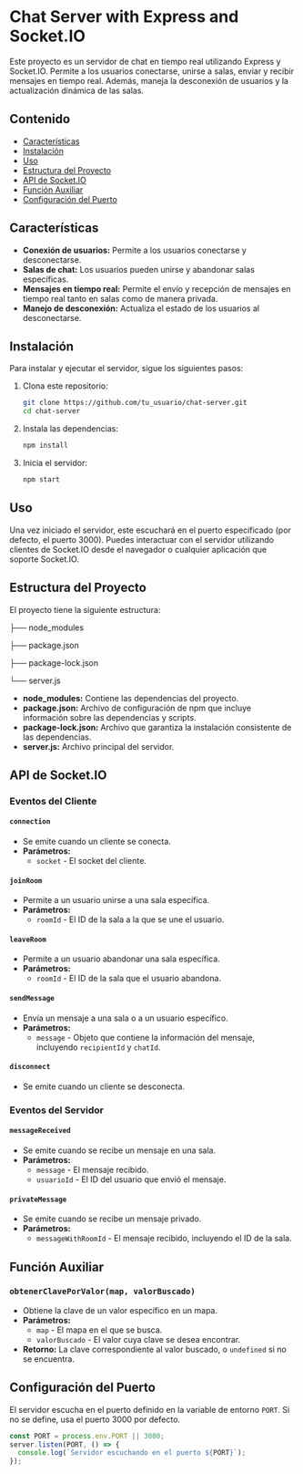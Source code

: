 # Chat Server with Express and Socket.IO

Este proyecto es un servidor de chat en tiempo real utilizando Express y Socket.IO. Permite a los usuarios conectarse, unirse a salas, enviar y recibir mensajes en tiempo real. Además, maneja la desconexión de usuarios y la actualización dinámica de las salas.

## Contenido

- [Características](#características)
- [Instalación](#instalación)
- [Uso](#uso)
- [Estructura del Proyecto](#estructura-del-proyecto)
- [API de Socket.IO](#api-de-socketio)
- [Función Auxiliar](#función-auxiliar)
- [Configuración del Puerto](#configuración-del-puerto)

## Características

- **Conexión de usuarios:** Permite a los usuarios conectarse y desconectarse.
- **Salas de chat:** Los usuarios pueden unirse y abandonar salas específicas.
- **Mensajes en tiempo real:** Permite el envío y recepción de mensajes en tiempo real tanto en salas como de manera privada.
- **Manejo de desconexión:** Actualiza el estado de los usuarios al desconectarse.

## Instalación

Para instalar y ejecutar el servidor, sigue los siguientes pasos:

1. Clona este repositorio:
    ```bash
    git clone https://github.com/tu_usuario/chat-server.git
    cd chat-server
    ```

2. Instala las dependencias:
    ```bash
    npm install
    ```

3. Inicia el servidor:
    ```bash
    npm start
    ```

## Uso

Una vez iniciado el servidor, este escuchará en el puerto especificado (por defecto, el puerto 3000). Puedes interactuar con el servidor utilizando clientes de Socket.IO desde el navegador o cualquier aplicación que soporte Socket.IO.

## Estructura del Proyecto

El proyecto tiene la siguiente estructura:

├── node_modules

├── package.json

├── package-lock.json

└── server.js


- **node_modules:** Contiene las dependencias del proyecto.
- **package.json:** Archivo de configuración de npm que incluye información sobre las dependencias y scripts.
- **package-lock.json:** Archivo que garantiza la instalación consistente de las dependencias.
- **server.js:** Archivo principal del servidor.

## API de Socket.IO

### Eventos del Cliente

#### `connection`
- Se emite cuando un cliente se conecta.
- **Parámetros:**
  - `socket` - El socket del cliente.

#### `joinRoom`
- Permite a un usuario unirse a una sala específica.
- **Parámetros:**
  - `roomId` - El ID de la sala a la que se une el usuario.

#### `leaveRoom`
- Permite a un usuario abandonar una sala específica.
- **Parámetros:**
  - `roomId` - El ID de la sala que el usuario abandona.

#### `sendMessage`
- Envía un mensaje a una sala o a un usuario específico.
- **Parámetros:**
  - `message` - Objeto que contiene la información del mensaje, incluyendo `recipientId` y `chatId`.

#### `disconnect`
- Se emite cuando un cliente se desconecta.

### Eventos del Servidor

#### `messageReceived`
- Se emite cuando se recibe un mensaje en una sala.
- **Parámetros:**
  - `message` - El mensaje recibido.
  - `usuarioId` - El ID del usuario que envió el mensaje.

#### `privateMessage`
- Se emite cuando se recibe un mensaje privado.
- **Parámetros:**
  - `messageWithRoomId` - El mensaje recibido, incluyendo el ID de la sala.

## Función Auxiliar

### `obtenerClavePorValor(map, valorBuscado)`
- Obtiene la clave de un valor específico en un mapa.
- **Parámetros:**
  - `map` - El mapa en el que se busca.
  - `valorBuscado` - El valor cuya clave se desea encontrar.
- **Retorno:** La clave correspondiente al valor buscado, o `undefined` si no se encuentra.

## Configuración del Puerto

El servidor escucha en el puerto definido en la variable de entorno `PORT`. Si no se define, usa el puerto 3000 por defecto.

```javascript
const PORT = process.env.PORT || 3000;
server.listen(PORT, () => {
  console.log(`Servidor escuchando en el puerto ${PORT}`);
});
